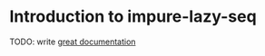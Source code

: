 # Introduction to impure-lazy-seq

TODO: write [great documentation](http://jacobian.org/writing/great-documentation/what-to-write/)
